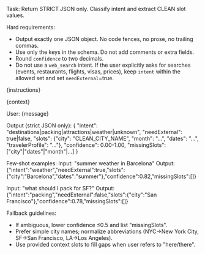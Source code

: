 Task: Return STRICT JSON only. Classify intent and extract CLEAN slot values.

Hard requirements:
- Output exactly one JSON object. No code fences, no prose, no trailing commas.
- Use only the keys in the schema. Do not add comments or extra fields.
- Round `confidence` to two decimals.
- Do not use a `web_search` intent. If the user explicitly asks for searches (events, restaurants, flights, visas, prices), keep `intent` within the allowed set and set `needExternal`=true.

{instructions}

{context}

User: {message}

Output (strict JSON only):
{
  "intent": "destinations|packing|attractions|weather|unknown",
  "needExternal": true|false,
  "slots": {"city": "CLEAN_CITY_NAME", "month": "...", "dates": "...", "travelerProfile": "..."},
  "confidence": 0.00-1.00,
  "missingSlots": ["city"|"dates"|"month"|...]
}

Few‑shot examples:
Input: "summer weather in Barcelona"
Output: {"intent":"weather","needExternal":true,"slots":{"city":"Barcelona","dates":"summer"},"confidence":0.82,"missingSlots":[]}

Input: "what should I pack for SF?"
Output: {"intent":"packing","needExternal":false,"slots":{"city":"San Francisco"},"confidence":0.78,"missingSlots":[]}

Fallback guidelines:
- If ambiguous, lower confidence ≤0.5 and list "missingSlots".
- Prefer simple city names; normalize abbreviations (NYC→New York City, SF→San Francisco, LA→Los Angeles).
- Use provided context slots to fill gaps when user refers to "here/there".
